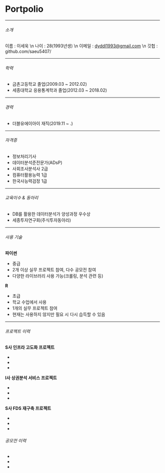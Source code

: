 # Portpolio

---

###### 소개

이름 : 이세욱 \n
나이 : 28(1993년생) \n
이메일 : dyddl1993@gmail.com \n
깃헙 : github.com/saeu5407/

---

###### 학력

* 금촌고등학교 졸업(2009.03 ~ 2012.02)
* 세종대학교 응용통계학과 졸업(2012.03 ~ 2018.02)

---

###### 경력

* 더블유에이아이 재직(2019.11 ~ .)

---

###### 자격증

* 정보처리기사
* 데이터분석준전문가(ADsP)
* 사회조사분석사 2급
* 컴퓨터활용능력 1급
* 한국사능력검정 1급

---

###### 교육이수 & 동아리

* DB를 활용한 데이터분석가 양성과정 우수상
* 세종투자연구회(주식투자동아리)

---

###### 사용 기술

**파이썬**

- 중급
- 2개 이상 실무 프로젝트 참여, 다수 공모전 참여
- 다양한 라이브러리 사용 가능(크롤링, 분석 관련 등)

**R**

- 초급
- 학교 수업에서 사용
- 1개의 실무 프로젝트 참여
- 현재는 사용하지 않지만 필요 시 다시 습득할 수 있음

---

###### 프로젝트 이력

**S사 인프라 고도화 프로젝트**

-
-
-

**I사 상권분석 서비스 프로젝트**

-
-
-

**S사 FDS 재구축 프로젝트**

-
-
-

###### 공모전 이력

-
-
-

